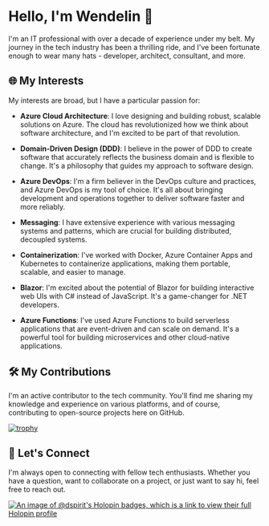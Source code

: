 # Hello, I'm Wendelin 👋

I'm an IT professional with over a decade of experience under my belt. My journey in the tech industry has been a thrilling ride, and I've been fortunate enough to wear many hats - developer, architect, consultant, and more.

## 🌐 My Interests

My interests are broad, but I have a particular passion for:

- **Azure Cloud Architecture**: I love designing and building robust, scalable solutions on Azure. The cloud has revolutionized how we think about software architecture, and I'm excited to be part of that revolution.

- **Domain-Driven Design (DDD)**: I believe in the power of DDD to create software that accurately reflects the business domain and is flexible to change. It's a philosophy that guides my approach to software design.

- **Azure DevOps**: I'm a firm believer in the DevOps culture and practices, and Azure DevOps is my tool of choice. It's all about bringing development and operations together to deliver software faster and more reliably.

- **Messaging**: I have extensive experience with various messaging systems and patterns, which are crucial for building distributed, decoupled systems.

- **Containerization**: I've worked with Docker, Azure Container Apps and Kubernetes to containerize applications, making them portable, scalable, and easier to manage.

- **Blazor**: I'm excited about the potential of Blazor for building interactive web UIs with C# instead of JavaScript. It's a game-changer for .NET developers.

- **Azure Functions**: I've used Azure Functions to build serverless applications that are event-driven and can scale on demand. It's a powerful tool for building microservices and other cloud-native applications.

## 🛠️ My Contributions

I'm an active contributor to the tech community. You'll find me sharing my knowledge and experience on various platforms, and of course, contributing to open-source projects here on GitHub.

[![trophy](https://github-profile-trophy.vercel.app/?username=DSpirit&theme=onedark)](https://github.com/DSpirit/github-profile-trophy)

## 🤝 Let's Connect

I'm always open to connecting with fellow tech enthusiasts. Whether you have a question, want to collaborate on a project, or just want to say hi, feel free to reach out.

<!--
**DSpirit/DSpirit** is a ✨ _special_ ✨ repository because its `README.md` (this file) appears on your GitHub profile.

Here are some ideas to get you started:

- 🔭 I’m currently working on ...
- 🌱 I’m currently learning ...
- 👯 I’m looking to collaborate on ...
- 🤔 I’m looking for help with ...
- 💬 Ask me about ...
- 📫 How to reach me: ...
- 😄 Pronouns: ...
- ⚡ Fun fact: ...
-->
[![An image of @dspirit's Holopin badges, which is a link to view their full Holopin profile](https://holopin.me/dspirit)](https://holopin.io/@dspirit)
